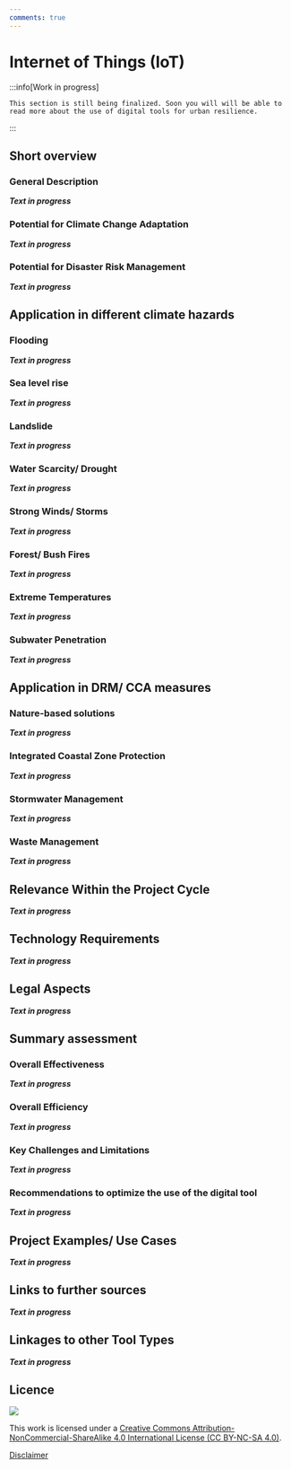 ```yaml
---
comments: true
---
```


# Internet of Things (IoT)

:::info[Work in progress]

    This section is still being finalized. Soon you will will be able to read more about the use of digital tools for urban resilience. 
:::

## Short overview

### General Description

**_Text in progress_**

### Potential for Climate Change Adaptation

**_Text in progress_**

### Potential for Disaster Risk Management

**_Text in progress_**

## Application in different climate hazards

### Flooding

**_Text in progress_**

### Sea level rise

**_Text in progress_**

### Landslide

**_Text in progress_**

### Water Scarcity/ Drought

**_Text in progress_**

### Strong Winds/ Storms

**_Text in progress_**

### Forest/ Bush Fires

**_Text in progress_**

### Extreme Temperatures

**_Text in progress_**

### Subwater Penetration

**_Text in progress_**

## Application in DRM/ CCA measures

### Nature-based solutions

**_Text in progress_**

### Integrated Coastal Zone Protection

**_Text in progress_**

### Stormwater Management

**_Text in progress_**

### Waste Management

**_Text in progress_**

## Relevance Within the Project Cycle

**_Text in progress_**

## Technology Requirements

**_Text in progress_**

## Legal Aspects

**_Text in progress_**

## Summary assessment

### Overall Effectiveness

**_Text in progress_**

### Overall Efficiency

**_Text in progress_**

### Key Challenges and Limitations

**_Text in progress_**

### Recommendations to optimize the use of the digital tool

**_Text in progress_**

## Project Examples/ Use Cases

***Text in progress***

## Links to further sources

***Text in progress***

## Linkages to other Tool Types

**_Text in progress_**

## Licence

![](https://i.creativecommons.org/l/by-nc-sa/4.0/88x31.png)

This work is licensed under a [Creative Commons Attribution-NonCommercial-ShareAlike 4.0 International License (CC BY-NC-SA 4.0)](https://creativecommons.org/licenses/by-nc-sa/4.0/).

[Disclaimer](../../disclaimer.md)